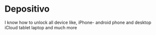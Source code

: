 # Depositivo
I know how to unlock all device like, iPhone- android phone and desktop iCloud tablet laptop and much more 
